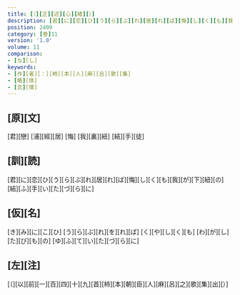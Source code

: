 ```yaml
---
title: [（][正][述][心][緒][）]
description: [君][に][恋][ひ][う][ら][ぶ][れ][居][れ][ば][悔][し][く][も][我][が][下][紐][の][結][ふ][手][い][た][づ][ら][に]
position: 2409
category: [巻]11
version: '1.0'
volume: 11
comparison:
- [な][し]
keywords:
- [作][者][：][柿][本][人][麻][呂][歌][集]
- [略][体]
- [恋][情]
---
```


## [原][文]

[君][戀] [浦][經][居] [悔] [我][裏][紐] [結][手][徒]

## [訓][読]

[君][に][恋][ひ][う][ら][ぶ][れ][居][れ][ば][悔][し][く][も][我][が][下][紐][の][結][ふ][手][い][た][づ][ら][に]

## [仮][名]

[き][み][に][こ][ひ] [う][ら][ぶ][れ][を][れ][ば] [く][や][し][く][も] [わ][が][し][た][び][も][の] [ゆ][ふ][て][い][た][づ][ら][に]

## [左][注]

[（][以][前][一][百][四][十][九][首][柿][本][朝][臣][人][麻][呂][之][歌][集][出][）]
